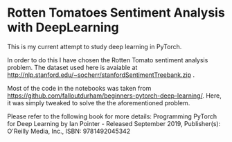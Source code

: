 # Rotten Tomatoes Sentiment Analysis with DeepLearning

This is my current attempt to study deep learning in PyTorch.

In order to do this I have chosen the Rotten Tomato sentiment analysis problem. The dataset used here is avaiable at http://nlp.stanford.edu/~socherr/stanfordSentimentTreebank.zip .

Most of the code in the notebooks was taken from https://github.com/falloutdurham/beginners-pytorch-deep-learning/. Here, it was simply tweaked to solve the the aforementioned problem. 

Please refer to the following book for more details:
Programming PyTorch for Deep Learning by Ian Pointer - Released September 2019, Publisher(s): O'Reilly Media, Inc., ISBN: 9781492045342
